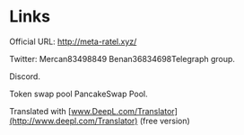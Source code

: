 # Links

Official URL:  http://meta-ratel.xyz/

Twitter: Mercan83498849 Benan36834698Telegraph group.

Discord.

Token swap pool PancakeSwap Pool.

Translated with [www.DeepL.com/Translator](http://www.deepl.com/Translator) (free version)
